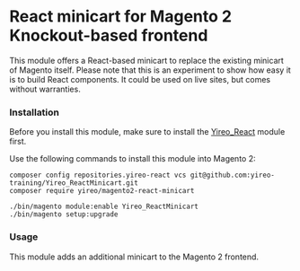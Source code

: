 # React minicart for Magento 2 Knockout-based frontend
This module offers a React-based minicart to replace the existing minicart of Magento itself. Please note that this is an experiment to show how easy it is to build React components. It could be used on live sites, but comes without warranties.

### Installation
Before you install this module, make sure to install the [Yireo_React](https://github.com/yireo-training/Yireo_React) module first.

Use the following commands to install this module into Magento 2:

    composer config repositories.yireo-react vcs git@github.com:yireo-training/Yireo_ReactMinicart.git
    composer require yireo/magento2-react-minicart
    
    ./bin/magento module:enable Yireo_ReactMinicart
    ./bin/magento setup:upgrade

### Usage
This module adds an additional minicart to the Magento 2 frontend.